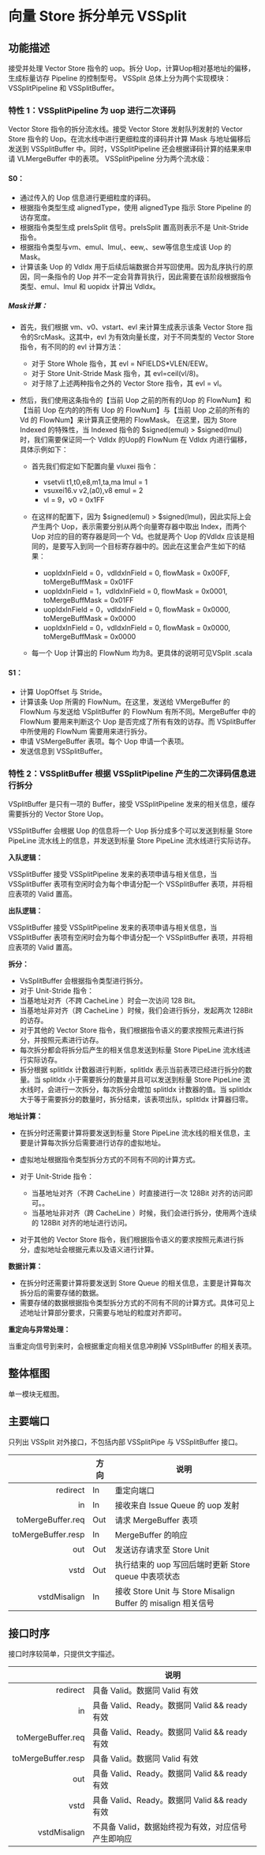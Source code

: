 # 向量 Store 拆分单元 VSSplit

## 功能描述

接受并处理 Vector Store 指令的 uop。拆分 Uop，计算Uop相对基地址的偏移，生成标量访存 Pipeline 的控制型号。 VSSplit
总体上分为两个实现模块：VSSplitPipeline 和 VSSplitBuffer。

### 特性 1：VSSplitPipeline 为 uop 进行二次译码

Vector Store 指令的拆分流水线。接受 Vector Store 发射队列发射的 Vector Store 指令的
Uop。在流水线中进行更细粒度的译码并计算 Mask 与地址偏移后发送到 VSSplitBuffer 中。同时，VSSplitPipeline
还会根据译码计算的结果来申请 VLMergeBuffer 中的表项。 VSSplitPipeline 分为两个流水级：

#### S0：

- 通过传入的 Uop 信息进行更细粒度的译码。
- 根据指令类型生成 alignedType，使用 alignedType 指示 Store Pipeline 的访存宽度。
- 根据指令类型生成 preIsSplit 信号。preIsSplit 置高则表示不是 Unit-Stride 指令。
- 根据指令类型与vm、emul、lmul,、eew,、sew等信息生成该 Uop 的 Mask。
- 计算该条 Uop 的 VdIdx 用于后续后端数据合并写回使用。因为乱序执行的原因，同一条指令的 Uop
  并不一定会背靠背执行，因此需要在该阶段根据指令类型、emul、lmul 和 uopidx 计算出 VdIdx。

##### Mask计算：

- 首先，我们根据 vm、v0、vstart、evl 来计算生成表示该条 Vector Store 指令的SrcMask。这其中，evl
  为有效向量长度，对于不同类型的 Vector Store 指令，有不同的的 evl 计算方法：
    - 对于 Store Whole 指令，其 evl = NFIELDS*VLEN/EEW。
    - 对于 Store Unit-Stride Mask 指令，其 evl=ceil(vl/8)。
    - 对于除了上述两种指令之外的 Vector Store 指令，其 evl = vl。

- 然后，我们使用这条指令的【当前 Uop 之前的所有的Uop 的 FlowNum】和【当前 Uop 在内的的所有 Uop 的 FlowNum】与【当前 Uop
  之前的所有的 Vd 的 FlowNum】来计算真正使用的 FlowMask。 在这里，因为 Store Indexed 的特殊性，当 Indexed 指令的
  $signed(emul) > $signed(lmul) 时，我们需要保证同一个 VdIdx 的Uop的 FlowNum 在 VdIdx
  内进行偏移，具体示例如下：
    - 首先我们假定如下配置向量 vluxei 指令：
        - vsetvli t1,t0,e8,m1,ta,ma lmul = 1
        - vsuxei16.v v2,(a0),v8 emul = 2
        - vl = 9，v0 = 0x1FF

    - 在这样的配置下，因为 $signed(emul) > $signed(lmul)，因此实际上会产生两个 Uop，表示需要分别从两个向量寄存器中取出
      Index，而两个 Uop 对应的目的寄存器是同一个 Vd。也就是两个 Uop 的VdIdx
      应该是相同的，是要写入到同一个目标寄存器中的。因此在这里会产生如下的结果：
        - uopIdxInField = 0，vdIdxInField = 0, flowMask = 0x00FF, toMergeBuffMask
          = 0x01FF
        - uopIdxInField = 1，vdIdxInField = 0, flowMask = 0x0001, toMergeBuffMask
          = 0x01FF
        - uopIdxInField = 0，vdIdxInField = 0, flowMask = 0x0000, toMergeBuffMask
          = 0x0000
        - uopIdxInField = 0，vdIdxInField = 0, flowMask = 0x0000, toMergeBuffMask
          = 0x0000

    - 每一个 Uop 计算出的 FlowNum 均为8。更具体的说明可见VSplit .scala

#### S1：

- 计算 UopOffset 与 Stride。
- 计算该条 Uop 所需的 FlowNum。在这里，发送给 VMergeBuffer 的 FlowNum 与发送给 VSplitBuffer 的
  FlowNum 有所不同。MergeBuffer 中的 FlowNum 要用来判断这个 Uop 是否完成了所有有效的访存。而 VSplitBuffer
  中所使用的 FlowNum 需要用来进行拆分。
- 申请 VSMergeBuffer 表项。每个 Uop 申请一个表项。
- 发送信息到 VSSplitBuffer。

### 特性 2：VSSplitBuffer 根据 VSSplitPipeline 产生的二次译码信息进行拆分

VSplitBuffer 是只有一项的 Buffer，接受 VSSplitPipeline 发来的相关信息，缓存需要拆分的 Vector Store Uop。

VSSplitBuffer 会根据 Uop 的信息将一个 Uop 拆分成多个可以发送到标量 Store PipeLine 流水线上的信息，并发送到标量
Store PipeLine 流水线进行实际访存。


**入队逻辑：**

VSSplitBuffer 接受 VSSplitPipeline 发来的表项申请与相关信息，当 VSSplitBuffer 表项有空闲时会为每个申请分配一个
VSSplitBuffer 表项，并将相应表项的 Valid 置高。

**出队逻辑：**

VSSplitBuffer 接受 VSSplitPipeline 发来的表项申请与相关信息，当 VSSplitBuffer 表项有空闲时会为每个申请分配一个
VSSplitBuffer 表项，并将相应表项的 Valid 置高。


**拆分：**

- VsSplitBuffer 会根据指令类型进行拆分。
- 对于 Unit-Stride 指令：
- 当基地址对齐（不跨 CacheLine ）时会一次访问 128 Bit。
- 当基地址非对齐（跨 CacheLine ）时候，我们会进行拆分，发起两次 128Bit 的访存。
- 对于其他的 Vector Store 指令，我们根据指令语义的要求按照元素进行拆分，并按照元素进行访存。
- 每次拆分都会将拆分后产生的相关信息发送到标量 Store PipeLine 流水线进行实际访存。
- 拆分根据 splitIdx 计数器进行判断，splitIdx 表示当前表项已经进行拆分的数量。当 splitIdx 小于需要拆分的数量并且可以发送到标量
  Store PipeLine 流水线时，会进行一次拆分，每次拆分会增加 splitIdx 计数器的值。当 splitIdx
  大于等于需要拆分的数量时，拆分结束，该表项出队，splitIdx 计算器归零。

**地址计算：**

- 在拆分时还需要计算将要发送到标量 Store PipeLine 流水线的相关信息，主要是计算每次拆分后需要进行访存的虚拟地址。
- 虚拟地址根据指令类型拆分方式的不同有不同的计算方式。

- 对于 Unit-Stride 指令：
    - 当基地址对齐（不跨 CacheLine ）时直接进行一次 128Bit 对齐的访问即可。。
    - 当基地址非对齐（跨 CacheLine ）时候，我们会进行拆分，使用两个连续的 128Bit 对齐的地址进行访问。

- 对于其他的 Vector Store 指令，我们根据指令语义的要求按照元素进行拆分，虚拟地址会根据元素以及语义进行计算。

**数据计算：**

- 在拆分时还需要计算将要发送到 Store Queue 的相关信息，主要是计算每次拆分后的需要存储的数据。
- 需要存储的数据根据指令类型拆分方式的不同有不同的计算方式。具体可见上述地址计算部分要求，只需要与地址的粒度对齐即可。

**重定向与异常处理：**

当重定向信号到来时，会根据重定向相关信息冲刷掉 VSSplitBuffer 的相关表项。

## 整体框图

单一模块无框图。

## 主要端口

只列出 VSSplit 对外接口，不包括内部 VSSplitPipe 与 VSSplitBuffer 接口。

|                    | 方向  | 说明                                                    |
| -----------------: | --- | ----------------------------------------------------- |
|           redirect | In  | 重定向端口                                                 |
|                 in | In  | 接收来自 Issue Queue 的 uop 发射                             |
|  toMergeBuffer.req | Out | 请求 MergeBuffer 表项                                     |
| toMergeBuffer.resp | In  | MergeBuffer 的响应                                       |
|                out | Out | 发送访存请求至 Store Unit                                    |
|               vstd | Out | 执行结束的 uop 写回后端时更新 Store queue 中表项状态                   |
|       vstdMisalign | In  | 接收 Store Unit 与 Store Misalign Buffer 的 misalign 相关信号 |

## 接口时序

接口时序较简单，只提供文字描述。

|                    | 说明                                   |
| -----------------: | ------------------------------------ |
|           redirect | 具备 Valid。数据同 Valid 有效                |
|                 in | 具备 Valid、Ready。数据同 Valid && ready 有效 |
|  toMergeBuffer.req | 具备 Valid、Ready。数据同 Valid && ready 有效 |
| toMergeBuffer.resp | 具备 Valid。数据同 Valid 有效                |
|                out | 具备 Valid、Ready。数据同 Valid && ready 有效 |
|               vstd | 具备 Valid、Ready。数据同 Valid && ready 有效 |
|       vstdMisalign | 不具备 Valid，数据始终视为有效，对应信号产生即响应         |
